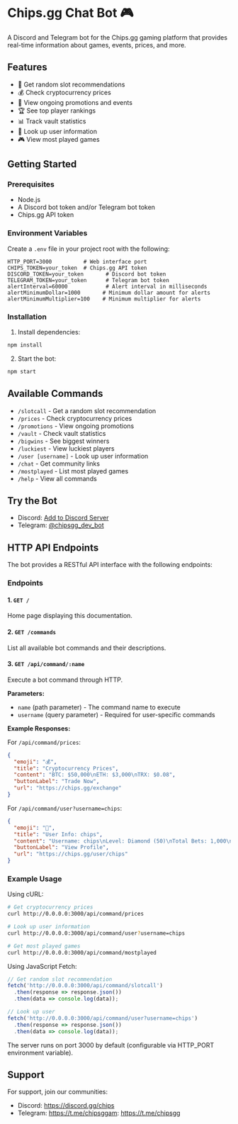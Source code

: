 
# Chips.gg Chat Bot 🎮

A Discord and Telegram bot for the Chips.gg gaming platform that provides real-time information about games, events, prices, and more.

## Features

- 🎲 Get random slot recommendations
- 💰 Check cryptocurrency prices
- 🎉 View ongoing promotions and events
- 🏆 See top player rankings
- 📊 Track vault statistics
- 👥 Look up user information
- 🎮 View most played games

## Getting Started

### Prerequisites
- Node.js
- A Discord bot token and/or Telegram bot token
- Chips.gg API token

### Environment Variables
Create a `.env` file in your project root with the following:

```env
HTTP_PORT=3000          # Web interface port
CHIPS_TOKEN=your_token  # Chips.gg API token
DISCORD_TOKEN=your_token       # Discord bot token
TELEGRAM_TOKEN=your_token      # Telegram bot token
alertInterval=60000            # Alert interval in milliseconds
alertMinimumDollar=1000       # Minimum dollar amount for alerts
alertMinimumMultiplier=100    # Minimum multiplier for alerts
```

### Installation

1. Install dependencies:
```bash
npm install
```

2. Start the bot:
```bash
npm start
```

## Available Commands

- `/slotcall` - Get a random slot recommendation
- `/prices` - Check cryptocurrency prices
- `/promotions` - View ongoing promotions
- `/vault` - Check vault statistics
- `/bigwins` - See biggest winners
- `/luckiest` - View luckiest players
- `/user [username]` - Look up user information
- `/chat` - Get community links
- `/mostplayed` - List most played games
- `/help` - View all commands

## Try the Bot

- Discord: [Add to Discord Server](https://discord.com/oauth2/authorize?client_id=901908108136308757&permissions=0&scope=bot%20applications.commands)
- Telegram: [@chipsgg_dev_bot](http://t.me/chipsgg_dev_bot)

## HTTP API Endpoints

The bot provides a RESTful API interface with the following endpoints:

### Endpoints

#### 1. `GET /`
Home page displaying this documentation.

#### 2. `GET /commands` 
List all available bot commands and their descriptions.

#### 3. `GET /api/command/:name`
Execute a bot command through HTTP.

**Parameters:**
- `name` (path parameter) - The command name to execute
- `username` (query parameter) - Required for user-specific commands

**Example Responses:**

For `/api/command/prices`:
```json
{
  "emoji": "💰",
  "title": "Cryptocurrency Prices",
  "content": "BTC: $50,000\nETH: $3,000\nTRX: $0.08",
  "buttonLabel": "Trade Now",
  "url": "https://chips.gg/exchange"
}
```

For `/api/command/user?username=chips`:
```json
{
  "emoji": "👤",
  "title": "User Info: chips",
  "content": "Username: chips\nLevel: Diamond (50)\nTotal Bets: 1,000\nTotal Wins: 500",
  "buttonLabel": "View Profile",
  "url": "https://chips.gg/user/chips"
}
```

### Example Usage

Using cURL:
```bash
# Get cryptocurrency prices
curl http://0.0.0.0:3000/api/command/prices

# Look up user information
curl http://0.0.0.0:3000/api/command/user?username=chips

# Get most played games
curl http://0.0.0.0:3000/api/command/mostplayed
```

Using JavaScript Fetch:
```javascript
// Get random slot recommendation
fetch('http://0.0.0.0:3000/api/command/slotcall')
  .then(response => response.json())
  .then(data => console.log(data));

// Look up user
fetch('http://0.0.0.0:3000/api/command/user?username=chips')
  .then(response => response.json())
  .then(data => console.log(data));
```

The server runs on port 3000 by default (configurable via HTTP_PORT environment variable).

## Support

For support, join our communities:
- Discord: https://discord.gg/chips
- Telegram: https://t.me/chipsggam: https://t.me/chipsgg
